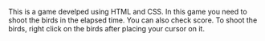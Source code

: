This is a game develped using HTML and CSS. In this game you need to shoot the birds in the elapsed time. You can also check score.
To shoot the birds, right click on the birds after placing your cursor on it.
